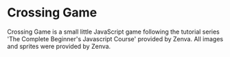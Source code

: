# Crossing Game

Crossing Game is a small little JavaScript game following the tutorial series 'The Complete Beginner's Javascript Course' provided by Zenva. All images and sprites were provided by Zenva.

